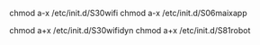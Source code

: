 chmod a-x /etc/init.d/S30wifi
chmod a-x /etc/init.d/S06maixapp

chmod a+x /etc/init.d/S30wifidyn
chmod a+x /etc/init.d/S81robot